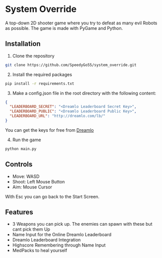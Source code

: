 # System Override
A top-down 2D shooter game where you try to defeat as many evil Robots as possible. The game is made with PyGame and Python.

## Installation
1. Clone the repository
```bash
git clone https://github.com/SpeedyGo55/system_override.git
```
2. Install the required packages
```bash
pip install -r requirements.txt
```
3. Make a config.json file in the root directory with the following content:
```json
{
  "LEADERBOARD_SECRET": "<Dreamlo Leaderboard Secret Key>",
  "LEADERBOARD_PUBLIC": "<Dreamlo Leaderboard Public Key>",
  "LEADERBOARD_URL": "http://dreamlo.com/lb/"
}
```
You can get the keys for free from [Dreamlo](http://dreamlo.com/)

4. Run the game
```bash
python main.py
```

## Controls
- Move: WASD
- Shoot: Left Mouse Button
- Aim: Mouse Cursor

With Esc you can go back to the Start Screen.

## Features
- 3 Weapons you can pick up. The enemies can spawn with these but cant pick them Up
- Name Input for the Online Dreamlo Leaderboard
- Dreamlo Leaderboard Integration
- Highscore Remembering through Name Input
- MedPacks to heal yourself

